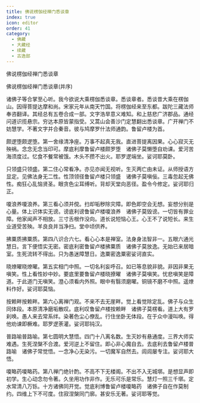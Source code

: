 ```yaml
---
title: 佛说楞伽经禅门悉谈章
index: true
icon: editor
order: 41
category:
  - 佛藏
  - 大藏经
  - 续藏
  - 古逸部
---
```


  佛说楞伽经禅门悉谈章  

佛说楞伽经禅门悉谈章(并序)  

诸佛子等合掌至心听。我今欲说大乘楞伽悉谈章。悉谈章者。悉谈昔大乘在楞伽山。因得菩提达摩和尚。宋家元年从南天竹国。将楞伽经来至东都。跋陀三藏法师奉咨翻译。其经总有五卷合成一部。文字浩旱意义难知。和上慈悲广济郡品。通经问道识揽悬宗。穷达本原皆蒙指受。又蒿山会善沙门定慧翻出悉谈章。广开禅门不妨慧学。不著文字并合秦音。彼与鸠摩罗什法师通韵。鲁留卢楼为首。  

颇逻堕颇逻堕。第一舍缘清净座。万事不起真无我。直进菩提离因果。心心寂灭无殃祸。念念无念当印可。摩底利摩鲁留卢楼颇罗堕　诸佛子莫懒堕自劝课。爱河苦海须度过。忆食不餐常被饿。木头不攒不出火。耶罗逻端坐。娑诃耶莫卧。  

只领盛只领盛。第二住心常看净。亦见亦闻无视听。生灭两亡由未证。从师授语方显定。见佛法身无二性。性顶领径鲁留卢楼只领盛　诸佛子莫嗔佞。三毒忽起无佛性。痴狂心乱恼贤圣。眼贪色尘耳缚听。背却天堂向恶径。盈令今修定。娑诃耶归正。  

嗄浪养嗄浪养。第三看心须并傥。扫却垢秽除灾障。即色即空会无想。妄想分别是心量。体上识体实无谤。谤底利谤鲁留卢楼嗄浪养　诸佛子莫毁谤。一切皆有罪业障。他家闻声不相放。三寸舌根作没向。道长说短恼心王。心王不了说短长。来生业道受苦殃。羊良良并当净扫。堂中顷供养。  

拂粟质拂粟质。第四八识合六七。看心心本是禅室。法身身法智非一。五眼六通光慧日。言下便悟实无密。密底利密鲁留卢楼拂粟质　诸佛子莫放逸。无始已来居暗室。生死流转不得出。只为愚迷障慧日。逸粟密逸粟密娑诃直实。  

晓燎曜晓燎曜。第五实相门中照。一切名利妄呼召。如已等息貌非貌。非因非果无嗔笑。性上看性妙中妙。要底里要鲁留卢楼晓撩曜　诸佛子莫嗔笑。忧悲嗔笑是障道。于此道门无嗔笑。澄心须看内外照。眼中有翳须磨曜。铜镜不磨不中照。遥燎料作好。娑诃耶莫恼。  

按赖畔按赖畔。第六心离禅门观。不来不去无崖畔。觉上看觉除定乱。佛子与众生同体段。本原清净磨垢散叹。底利叹鲁留卢楼按赖畔　诸佛子莫楞看。道上大有罗刹唤。愚人来去常系绊。染著色尘心僚乱。行住坐卧无体段。在于众中漫叫唤。得他劝谏即橛难。耶罗逻荼灌。娑诃耶钝汉。  

普路喻普路喻。第七圆明大慧悟。四门十八离名数。生灭妙有悬通度。三界大师实难遇。生死涅槃不合渡。爱河逆上不留住。即心非心魔自去。去底利去鲁留卢楼普路喻　诸佛子常觉悟。一念净心无染污。一切魔军自然去。闾闾屡专注。娑诃耶大悟。  

嗄略药嗄略药。第八禅门绝针酌。不高不下无楼阁。不出不入无城墎。是想显声即初学。生心动念勿令著。久坐用功作非作。无乐可乐是常乐。慧灯一照三千墎。定水常清八万铄。十方诸佛同开觉。觉底利博鲁留卢楼嗄略药　诸佛子自在作莫制约。四维上下不可度。住寂涅槃同门廓。甚安乐无著。娑诃耶等觉。  
